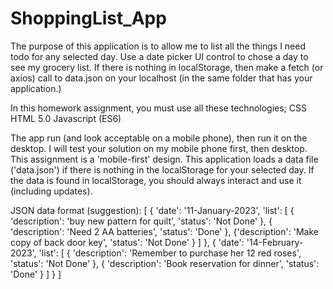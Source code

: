 # ShoppingList_App
The purpose of this application is to allow me to list all the things I need todo for any selected day.   Use a date picker UI control to chose a day to see my grocery list.  If there is nothing in localStorage, then make a fetch (or axios) call to data.json on your localhost (in the same folder that has your application.)

In this homework assignment, you must use all these technologies;
CSS
HTML 5.0
Javascript (ES6)

The app run (and look acceptable on a mobile phone), then run it on the desktop. I will test your solution on my mobile phone first, then desktop. This assignment is a 'mobile-first' design.
This application loads a data file ('data.json') if there is nothing in the localStorage for your selected day.   If the data is found in localStorage, you should always interact and use it (including updates).

JSON data format (suggestion):
[ 
 {
   'date': '11-January-2023',
   'list': [
            {
             'description': 'buy new pattern for quilt',
             'status': 'Not Done'
            },
            {
             'description': 'Need 2 AA batteries',
             'status': 'Done'
            },
            {'description': 'Make copy of back door key',
             'status': 'Not Done'
            }
           ]
 }, 
 {
   'date': '14-February-2023',
   'list': [
            {
             'description': 'Remember to purchase her 12 red roses',
             'status': 'Not Done'
            },
            {
             'description': 'Book reservation for dinner',
             'status': 'Done'
            }
           ]
 }
]
